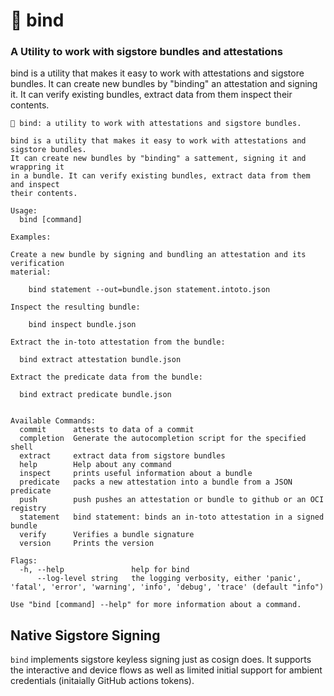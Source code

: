 # 🥨 bind

### A Utility to work with sigstore bundles and attestations
	
bind is a utility that makes it easy to work with attestations and sigstore bundles.
It can create new bundles by "binding" an attestation and signing it. It can verify
existing bundles, extract data from them inspect their contents.

```
🥨 bind: a utility to work with attestations and sigstore bundles.
	
bind is a utility that makes it easy to work with attestations and sigstore bundles.
It can create new bundles by "binding" a sattement, signing it and wrappring it
in a bundle. It can verify existing bundles, extract data from them and inspect
their contents.

Usage:
  bind [command]

Examples:

Create a new bundle by signing and bundling an attestation and its verification
material:

	bind statement --out=bundle.json statement.intoto.json

Inspect the resulting bundle:

	bind inspect bundle.json
	
Extract the in-toto attestation from the bundle:

  bind extract attestation bundle.json

Extract the predicate data from the bundle:

  bind extract predicate bundle.json


Available Commands:
  commit      attests to data of a commit
  completion  Generate the autocompletion script for the specified shell
  extract     extract data from sigstore bundles
  help        Help about any command
  inspect     prints useful information about a bundle
  predicate   packs a new attestation into a bundle from a JSON predicate
  push        push pushes an attestation or bundle to github or an OCI registry
  statement   bind statement: binds an in-toto attestation in a signed bundle
  verify      Verifies a bundle signature
  version     Prints the version

Flags:
  -h, --help               help for bind
      --log-level string   the logging verbosity, either 'panic', 'fatal', 'error', 'warning', 'info', 'debug', 'trace' (default "info")

Use "bind [command] --help" for more information about a command.
```

## Native Sigstore Signing

`bind` implements sigstore keyless signing just as cosign does. It supports the
interactive and device flows as well as limited initial support for ambient
credentials (initaially GitHub actions tokens).

